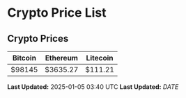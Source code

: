 # Crypto Price List

## Crypto Prices
| Bitcoin | Ethereum | Litecoin |
| ------- | -------- | -------- |
| $98145 | $3635.27 | $111.21 |
**Last Updated:** 2025-01-05 03:40 UTC
**Last Updated:** $DATE$
